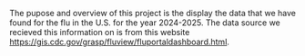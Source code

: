 The pupose and overview of this project is the display the data that we have found for the flu in the U.S. for the year 2024-2025. The data source we recieved this information on is from this website https://gis.cdc.gov/grasp/fluview/fluportaldashboard.html. 
